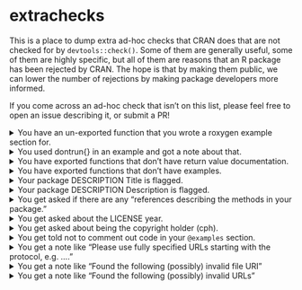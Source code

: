 
<!-- README.md is generated from README.Rmd. Please edit that file -->

# extrachecks

This is a place to dump extra ad-hoc checks that CRAN does that are not
checked for by `devtools::check()`. Some of them are generally useful,
some of them are highly specific, but all of them are reasons that an R
package has been rejected by CRAN. The hope is that by making them
public, we can lower the number of rejections by making package
developers more informed.

If you come across an ad-hoc check that isn’t on this list, please feel
free to open an issue describing it, or submit a PR!

<details>
<summary>
You have an un-exported function that you wrote a roxygen example
section for.
</summary>

If you have written a roxygen example section for un-exported functions,
your example section must call those functions with `:::` like
`pkg:::my_fun()`.

Alternatively, you can use the roxygen tag `@noRd` to suppress the
creation of the `.Rd` file.
</details>
<details>
<summary>
You used dontrun{} in an example and got a note about that.
</summary>

`\dontrun{}` should only be used if the example really cannot be
executed (e.g. because of missing additional software, missing API keys,
…) by the user. If you want to include an example that errors, and you
want to show the error, wrap the call in `try()`.

Sometimes it is useful to create a custom predicate function
(e.g. `googlesheets4::sheets_has_token()`) that tests for a
prerequisite. Then such examples can be placed inside an `if () {...`
instead of `\dontrun{}`. Instead of a custom predicate, sometimes
`interactive()` can be used as the condition.
</details>
<details>
<summary>
You have exported functions that don’t have return value documentation.
</summary>

This is a fairly new check that CRAN is being much stricter on. You must
provide return value documentation for all exported functions now. If
you use roxygen2, use the tag `@return`.

This note is applicable even if your function is marked internal with
`@keywords internal`.

This note is also applicable if your function has no return value: “If a
function does not return a value, please document that too,
e.g. `\value{None}`.”
</details>
<details>
<summary>
You have exported functions that don’t have examples.
</summary>

This is similar to the problem about return value documentation, but
slightly less strict. If your exported function has a meaningful return
value, then it will almost definitely require an examples section. Use
the roxygen2 tag `@examples` to create one.

This note is applicable even if your function is marked internal with
`@keywords internal`.

I have seen exceptions with functions that are used for their side
effects. For example, `hardhat::create_modeling_package()` creates a new
directory, which you would not want to include in an example section
(which CRAN runs in their regular checks). I didn’t include any examples
there, and it was accepted.
</details>
<details>
<summary>
Your package DESCRIPTION Title is flagged.
</summary>

There can be a number of problems here:

- You must use title case with package Titles, generally capitalizing
  all words except articles like ‘a’ and ‘the’. Base R’s
  [`toTitleCase()`](https://stat.ethz.ch/R-manual/R-devel/library/tools/html/toTitleCase.html)
  might help with formatting.

- I’ve been flagged for a “redundant” title. I had: “A Toolkit for the
  Construction of Modeling Packages” which was flagged since “Toolkit
  for” seemed redundant. I changed it to “Construct Modeling Packages”
  and was accepted.

- You generally have to put all software and R package names in single
  quotes, this rule also applies to the Description section. For
  example, the riingo package is an interface to Tiingo’s stock price
  api:
  <https://github.com/business-science/riingo/blob/a19c662d9a2acb526a15d119e00afcd3fdc7c24c/DESCRIPTION#L3>

- An initial package submission was rejected with the request to reduce
  the length of the title to less than 65 characters.

</details>
<details>
<summary>
Your package DESCRIPTION Description is flagged.
</summary>

There can be a number of problems here:

> Do not start the description with “This package”, package name, title
> or “Functions for”.

While it may be intuitive to start a description this way, they are
actually not allowed. For example, instead of “this package renders
slides to different formats…” or “functions for rendering slides to
different formats…”, just use “Render slides to different formats…”.

> The Description field is intended to be a (one paragraph) description
> of what the package does and why it may be useful. Please elaborate.

In this case my description was 1 sentence, which I had to expand into a
3-4 sentence paragraph with a broader description of the types of
problems the package intended to help with.

> Please only double quote publication titles in the description of the
> DESCRIPTION file.

In this case I previously had a sentence that contained: ‘…, like “the
first Monday of December”’. I just removed the double quotes.

> Functions do not need to be put in single quotes, just packages,
> software names and API names. ‘case_when()’ -\> case_when()

In the Description, function names should not be placed in quotes. This
is reserved for packages and software names. Reported by @rossellhayes.

> Please always explain all acronyms/abbreviations in the description
> text in the Description field of the DESCRIPTION file. e.g. X-SAMPA

In the Description, all acronyms must be fully expanded the first time
they are mentioned, no matter how innocuous they seem. This acronym was
expanded to “Extended Speech Assessment Methods Phonetic Alphabet”,
which was then accepted by CRAN. Reported by @rossellhayes.

> Please single quote software names.

In the Description, all software and R package names must be placed in
single quotes, like ‘tidyr’. This rule also applies to the Title
section. For example, the riingo package is an interface to Tiingo’s
stock price api:
<https://github.com/business-science/riingo/blob/a19c662d9a2acb526a15d119e00afcd3fdc7c24c/DESCRIPTION#L10-L11>.
</details>
<details>
<summary>
You get asked if there are any “references describing the methods in
your package.”
</summary>

This comment normally comes as the following standard block of text:

> If there are references describing the methods in your package, please
> add these in the description field of your DESCRIPTION file in the
> form authors (year) \<doi:…\> authors (year) \<arXiv:…\> authors
> (year, ISBN:…) or if those are not available: \<https:…\> with no
> space after ‘doi:’, ‘arXiv:’, ‘https:’ and angle brackets for
> auto-linking. (If you want to add a title as well please put it in
> quotes: “Title”)

If there are no references, just nicely reply to the email and tell them
that you don’t have any. If this was the only note then it should be
accepted soon after, without going through another full review.

I have not found a good way to get them to accept a new package without
getting this note on the first round of checks. Possibly you could
include a preemptive note about it in your `cran-comments.md` file,
explaining that there are no references for the package.
</details>
<details>
<summary>
You get asked about the LICENSE year.
</summary>

I worked on a package in 2019, and then sent it in in 2020. I got the
following question back:

> Should the year in the LICENSE file be updated?

I updated the license year to 2020 and resubmit the package in. I then
nicely replied directly to my reviewer and thanked them for catching the
year discrepancy, and then asked them if they could help me push the
package through without needing another review, since that was the only
change that had to be made.
</details>
<details>
<summary>
You get asked about being the copyright holder (cph).
</summary>

Submitted by @dirkschumacher, who got this comment:

> You also seem to be a copyright holder \[cph\]. Please add this
> information to the <Authors@R> field.

Even if you are the only author and no other copyright information is
given, always add a \[cph\] role to your Authors field.
</details>
<details>
<summary>
You get told not to comment out code in your <code>@examples</code>
section.
</summary>

I had originally commented out some code in an example that would
otherwise modify the global state. I wanted to talk about the code
without having the user accidentally run it. I received the following
message on submission:

> Examples/code lines in examples should never be commented out. Ideally
> find toy examples that can be regularly executed and checked. Lengthy
> examples (\> 5 sec), can be wrapped in `\donttest{}`. If you don’t
> want your code to be executed but still visible to the user, use
> `\dontrun{}`.

I didn’t want any of these options, so I removed the code from the
examples section entirely and just mentioned it in the `@details`
section instead.
</details>
<details>
<summary>
You get a note like “Please use fully specified URLs starting with the
protocol, e.g. <https://>….”
</summary>

CRAN checks for https URLs and will not allow any http links.

Reported by @pnovack-gottshall, who had two URLs that were flagged. The
first was `paleobiodb.org/`, which was flagged because it needed
`https://` in front. The second was an http URL, which was flagged
because it needed to be https.
</details>
<details>
<summary>
You get a note like “Found the following (possibly) invalid file URI”
</summary>

You might have a relative link that doesn’t exist in the actual built R
package. Originally reported by @RMHogervorst, who had a link to
`CODE_OF_CONDUCT.md` in the README, and received the following message:

    Found the following (possibly) invalid file URI:
         URI: CODE_OF_CONDUCT.md
           From: README.md

In this case, the `.Rbuildignore` file ignored the `CODE_OF_CONDUCT.md`
file, so it didn’t exist after building the R package, meaning that the
link didn’t work. This can probably be fixed by just removing this file
from the `.Rbuildignore`. Alternatively,
`usethis::use_code_of_conduct()` will generate a section to add to your
README that doesn’t have any relative links.
</details>
<details>
<summary>
You get a note like “Found the following (possibly) invalid URLs”
</summary>

One of the most common causes for this is that you have a URL that
*redirects* to another source. CRAN won’t allow you to have redirects,
so you might get a rejection that looks like this:

    Found the following (possibly) invalid URLs:

    URL: https://h3geo.org/docs/core-library/coordsystems#faceijk-coordinates
         (moved to https://h3geo.org/docs/core-library/coordsystems/)
    From: inst/doc/intro-to-h3jsr.html
    Status: 200
    Message: OK

    Please change http --> https, add trailing slashes, or follow moved
    content as appropriate.

The problem here is that
`https://h3geo.org/docs/core-library/coordsystems#faceijk-coordinates`
redirects to `https://h3geo.org/docs/core-library/coordsystems/`. This
was actually a typo, there was a forgotten `/` right before `#faceijk`.

To determine if you have any redirecting URLs, you can use
`urlchecker::url_check()` to find them (and find what they redirect to)
and `urlchecker::url_update()` to automatically update them to their
redirected URL.
</details>
